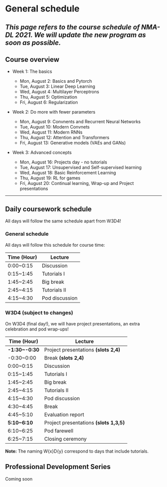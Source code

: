 # General schedule

## _This page refers to the course schedule of NMA-DL 2021. We will update the new program as soon as possible._

## Course overview

* Week 1: The basics
    * Mon, August 2: Basics and Pytorch
    * Tue, August 3: Linear Deep Learning
    * Wed, August 4: Multilayer Perceptrons
    * Thu, August 5: Optimization
    * Fri, August 6: Regularization
     
* Week 2: Do more with fewer parameters
    * Mon, August 9: Convnents and Recurrent Neural Networks
    * Tue, August 10: Modern Convnets
    * Wed, August 11: Modern RNNs
    * Thu, August 12: Attention and Transformers
    * Fri, August 13: Generative models (VAEs and GANs)
    
* Week 3: Advanced concepts
    * Mon, August 16: Projects day -  no tutorials
    * Tue, August 17: Unsupervised and Self-supervised learning
    * Wed, August 18: Basic Reinforcement Learning
    * Thu, August 19: RL for games
    * Fri, August 20: Continual learning, Wrap-up and Project presentations
----

## Daily coursework schedule
All days will follow the same schedule apart from W3D4!

### General schedule
All days will follow this schedule for course time:
 
|    Time (Hour)   |    Lecture                            |
|------------------|---------------------------------------|
|    0:00~0:15     |    Discussion                         |
|    0:15~1:45     |    Tutorials I                        |
|    1:45~2:45     |    Big break                          |
|    2:45~4:15     |    Tutorials II                       |
|    4:15~4:30     |    Pod discussion                     |


### W3D4 (subject to changes)
On W3D4 (final day!), we will have project presentations, an extra celebration and pod wrap-ups!

|    Time (Hour)   |    Lecture                                |
|------------------|-------------------------------------------|
| **-1:30~-0:30**  |    Project presentations **(slots 2,4)**  |
|   -0:30~0:00     |    Break  **(slots 2,4)**                 |
|    0:00~0:15     |    Discussion                             |
|    0:15~1:45     |    Tutorials I                            |
|    1:45~2:45     |    Big break                              |
|    2:45~4:15     |    Tutorials II                           |
|    4:15~4:30     |    Pod discussion                         |
|    4:30~4:45     |    Break                                  |
|    4:45~5:10     |    Evaluation report                      |
|  **5:10~6:10**   |    Project presentations **(slots 1,3,5)**|
|    6:10~6:25     |    Pod farewell                           |
|    6:25~7:15     |    Closing ceremony                       |


**Note:** The naming W{x}D{y} correspond to days that include tutorials.

## Professional Development Series
Coming soon
